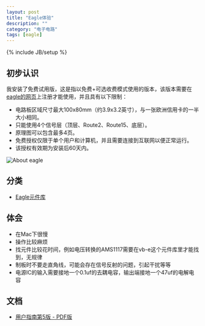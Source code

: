 ```yaml
---
layout: post
title: "Eagle体验"
description: ""
category: "电子电路"
tags: [eagle]
---
```

{% include JB/setup %}

## 初步认识

我安装了免费试用版，这是指以免费+可选收费模式使用的版本，该版本需要在[eagle的网页](http://www.element-14.com/eagle-freemium)上注册才能使用，并且具有以下限制：

* 电路板区域尺寸最大100x80mm（约3.9x3.2英寸），与一张欧洲信用卡的一半大小相同。
* 只能使用4个信号层（顶层、Route2、Route15、底层）。
* 原理图可以包含最多4页。
* 免费授权仅限于单个用户和计算机，并且需要连接到互联网以便正常运行。
* 该授权有效期为安装后60天内。

![About eagle](http://ww1.sinaimg.cn/large/a74eed94jw1e0gjm1wn3zj.jpg) 

## 分类

* [Eagle元件库](eagle-library.html)

## 体会

* 在Mac下很慢
* 操作比较麻烦
* 找元件比较花时间，例如电压转换的AMS1117需要在vb-e这个元件库里才能找到，无规律
* 制板时不要走直角线，可能会存在信号反射的问题，引起干扰等等
* 电源IC的输入需要接地一个0.1uf的去耦电容，输出端接地一个47uf的电解电容

## 文档

* [用户指南第5版 - PDF版](http://eagle.timll.com/down/manual/EAGLE_UserGuide.pdf)
